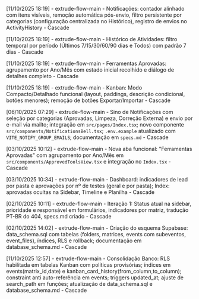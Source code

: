 [11/10/2025 18:19] - extrude-flow-main - Notificações: contador alinhado com itens visíveis, remoção automática pós-envio, filtro persistente por categorias (configuração centralizada no Histórico), registro de envios no ActivityHistory - Cascade

[11/10/2025 18:19] - extrude-flow-main - Histórico de Atividades: filtro temporal por período (Últimos 7/15/30/60/90 dias e Todos) com padrão 7 dias - Cascade

[11/10/2025 18:19] - extrude-flow-main - Ferramentas Aprovadas: agrupamento por Ano/Mês com estado inicial recolhido e diálogo de detalhes completo - Cascade

[11/10/2025 18:19] - extrude-flow-main - Kanban: Modo Compacto/Detalhado funcional (layout, paddings, descrição condicional, botões menores); remoção de botões Exportar/Importar - Cascade

[06/10/2025 07:29] - extrude-flow-main - Sino de Notificações com seleção por categorias (Aprovadas, Limpeza, Correção Externa) e envio por e-mail via mailto; integração em `src/pages/Index.tsx`; novo componente `src/components/NotificationsBell.tsx`; `.env.example` atualizado com `VITE_NOTIFY_GROUP_EMAILS`; documentação em `specs.md` - Cascade

[03/10/2025 10:12] - extrude-flow-main - Nova aba funcional: "Ferramentas Aprovadas" com agrupamento por Ano/Mês em `src/components/ApprovedToolsView.tsx` e integração no `Index.tsx` - Cascade

[03/10/2025 10:34] - extrude-flow-main - Dashboard: indicadores de lead por pasta e aprovações por nº de testes (geral e por pasta); Index: aprovadas ocultas na Sidebar, Timeline e Planilha - Cascade

[02/10/2025 10:11] - extrude-flow-main - Iteração 1: Status atual na sidebar, prioridade e responsável em formulários, indicadores por matriz, tradução PT-BR do 404, specs.md criado - Cascade

[02/10/2025 14:02] - extrude-flow-main - Criação do esquema Supabase: data_schema.sql com tabelas (folders, matrices, events com subeventos, event_files), índices, RLS e rollback; documentação em database_schema.md - Cascade

[11/10/2025 12:57] - extrude-flow-main - Consolidação Banco: RLS habilitada em tabelas Kanban com políticas provisórias; índices em events(matrix_id,date) e kanban_card_history(from_column,to_column); constraint anti auto-referência em events; triggers updated_at; ajuste de search_path em funções; atualização de data_schema.sql e database_schema.md - Cascade
